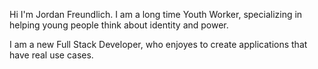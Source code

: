 Hi I'm Jordan Freundlich. I am a long time Youth Worker, specializing in helping young people think about identity and power. 

I am a new Full Stack Developer, who enjoyes to create applications that have real use cases. 
